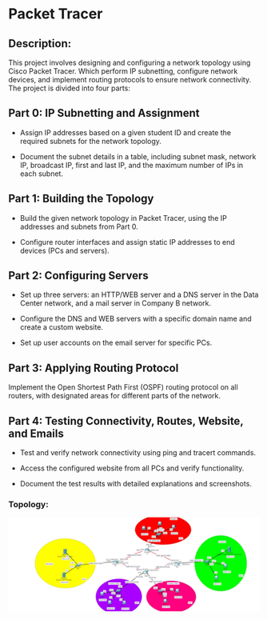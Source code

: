 # Packet Tracer

## Description:

This project involves designing and configuring a network topology using Cisco Packet Tracer.
Which perform IP subnetting, configure network devices, and implement routing protocols to ensure network connectivity.
The project is divided into four parts:



## Part 0: IP Subnetting and Assignment

- Assign IP addresses based on a given student ID and create the required subnets for the network topology.

- Document the subnet details in a table, including subnet mask, network IP, broadcast IP, first and last IP, and the maximum number of IPs in each subnet.


## Part 1: Building the Topology

- Build the given network topology in Packet Tracer, using the IP addresses and subnets from Part 0.

- Configure router interfaces and assign static IP addresses to end devices (PCs and servers).


## Part 2: Configuring Servers

- Set up three servers: an HTTP/WEB server and a DNS server in the Data Center network, and a mail server in Company B network.

- Configure the DNS and WEB servers with a specific domain name and create a custom website.

- Set up user accounts on the email server for specific PCs.


## Part 3: Applying Routing Protocol

Implement the Open Shortest Path First (OSPF) routing protocol on all routers, with designated areas for different parts of the network. 


## Part 4: Testing Connectivity, Routes, Website, and Emails

- Test and verify network connectivity using ping and tracert commands.

- Access the configured website from all PCs and verify functionality.

- Document the test results with detailed explanations and screenshots.


### Topology:

![](topology_photo.jpg)
